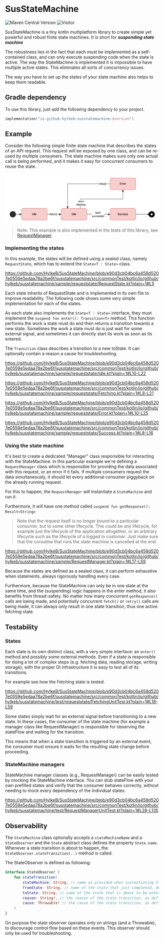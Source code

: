 # SusStateMachine

![Maven Central Version](https://img.shields.io/maven-central/v/io.github.hylkeb/susstatemachine)
![Visitor](https://visitor-badge.laobi.icu/badge?page_id=io.github.hylkeb.susstatemachine)


SusStateMachine is a tiny kotlin multiplatform library to create simple yet powerful and robust finite state machines.
It is short for _**suspending state machine**_

The robustness lies in the fact that each must be implemented as a self-contained class, and can
only execute suspending code when the state is active. The way the StateMachine is implemented it
is impossible to have multiple active states. This eliminates all sorts of concurrency issues.

The way you have to set up the states of your state machine also helps to keep them readable.

## Gradle dependency

To use this library, just add the following dependency to your project.

```kotlin
implementation("io.github.hylkeb:susstatemachine:$version")
```

## Example

Consider the following simple finite state machine that describes the states of an API request.
This request will be exposed by one class, and can be re-used by multiple consumers.
The state machine makes sure only one actual call is being performed, and it makes it easy for concurrent consumers to reuse the state.

![RequestStateMachine](example-state-machine.png)

> Note: This example is also implemented in the tests of this library, see [RequestManager](./susstatemachine/src/commonTest/kotlin/io/github/hylkeb/susstatemachine/sample/RequestManager.kt).

### Implementing the states

In this example, the states will be defined using a sealed class, namely `RequestState`, which has to extend the `State<T : State>` class.

https://github.com/HylkeB/SusStateMachine/blob/e90d3cb04bc6a458d5207e0559e5edaa78a2be6f/susstatemachine/src/commonTest/kotlin/io/github/hylkeb/susstatemachine/sample/requeststate/RequestState.kt?plain=1#L5

Each state inherits of RequestState and is implemented in its own file to improve readability.
The following code shows some very simple implementation for each of the states.

As each state also implements the `State<T : State>` interface, they must implement the `suspend fun enter(): Transition<T>` method.
This function performs the work a state must do and then returns a transition towards a new state.
Sometimes the work a state must do is just wait for some external signal, and sometimes it can directly start its work as soon as its entered.

The `Transition` class describes a transition to a new toState.
It can optionally contain a reason a cause for troubleshooting.

https://github.com/HylkeB/SusStateMachine/blob/e90d3cb04bc6a458d5207e0559e5edaa78a2be6f/susstatemachine/src/commonTest/kotlin/io/github/hylkeb/susstatemachine/sample/requeststate/Idle.kt?plain=1#L10-L22

https://github.com/HylkeB/SusStateMachine/blob/e90d3cb04bc6a458d5207e0559e5edaa78a2be6f/susstatemachine/src/commonTest/kotlin/io/github/hylkeb/susstatemachine/sample/requeststate/Fetching.kt?plain=1#L8-L21

https://github.com/HylkeB/SusStateMachine/blob/e90d3cb04bc6a458d5207e0559e5edaa78a2be6f/susstatemachine/src/commonTest/kotlin/io/github/hylkeb/susstatemachine/sample/requeststate/Error.kt?plain=1#L10-L25

https://github.com/HylkeB/SusStateMachine/blob/e90d3cb04bc6a458d5207e0559e5edaa78a2be6f/susstatemachine/src/commonTest/kotlin/io/github/hylkeb/susstatemachine/sample/requeststate/Success.kt?plain=1#L8-L16

### Using the state machine

It's best to create a dedicated "Manager" class responsible for interacting with the StateMachine.
In this particular example we're defining a `RequestManager` class which is responsible for
providing the data associated with this request, or an error if it fails.
If multiple consumers request the data simultaneously, it should let every additional consumer piggyback on the already running request.

For this to happen, the `RequestManager` will instantiate a `StateMachine` and run it.

Furthermore, it will have one method called `suspend fun getResponse(): Result<String>`

> Note that the request itself is no longer bound to a particular consumer, but to some other lifecycle.
> This could be any lifecycle, for example just the lifecycle of the application altogether,
> or an arbitrary lifecycle such as the lifecycle of a logged in customer.
> Just make sure that the coroutine that runs the state machine is cancelled at the end.

https://github.com/HylkeB/SusStateMachine/blob/e90d3cb04bc6a458d5207e0559e5edaa78a2be6f/susstatemachine/src/commonTest/kotlin/io/github/hylkeb/susstatemachine/sample/RequestManager.kt?plain=1#L17-L59

Because the states are defined as a sealed class, it can perform exhaustive when statements,
always rigorously handling every case.

Furthermore, because the StateMachine can only be in one state at the same time, and the (suspending) logic happens in the enter method,
it also benefits from thread-safety. No matter how many concurrent `getResponse()` calls are being made, and potentially concurrent `fetch()` or `retry()`
calls are being made, it can always only result in one state transition, thus one active fetching state.

## Testability

### States

Each state is its own distinct class, with a very simple interface: an `enter()` method and possibly some external methods.
Even if a state is responsible for doing a lot of complex steps (e.g. fetching data, reading storage, writing storage),
with the proper DI infrastructure it is easy to test all of its transitions.

For example see how the Fetching state is tested.

https://github.com/HylkeB/SusStateMachine/blob/e90d3cb04bc6a458d5207e0559e5edaa78a2be6f/susstatemachine/src/commonTest/kotlin/io/github/hylkeb/susstatemachine/test/requeststate/FetchingUnitTest.kt?plain=1#L18-L59

Some states simply wait for an external signal before transitioning to a new state. 
In these cases, the consumer of the state machine (for example a manager class like RequestManager) 
is responsible for observing the stateFlow and waiting for the transition. 

This means that when a state transition is triggered by an external event, the consumer must ensure it waits for the resulting state change before proceeding.

### StateMachine managers

StateMachine manager classes (e.g., RequestManager) can be easily tested by mocking the StateMachine interface. 
You can stub stateFlow with your own prefilled states and verify that the consumer behaves correctly, 
without needing to mock every dependency of the individual states.

https://github.com/HylkeB/SusStateMachine/blob/e90d3cb04bc6a458d5207e0559e5edaa78a2be6f/susstatemachine/src/commonTest/kotlin/io/github/hylkeb/susstatemachine/test/RequestManagerUnitTest.kt?plain=1#L28-L135

## Observability

The `StateMachine` class optionally accepts a `stateMachineName` and a `StateObserver` and the `State` abstract class defines the property `State.name`.
Whenever a state transition is about to happen, the `StateObserver.stateTransition(..)` method is called.

The StateObserver is defined as following:

```kotlin
interface StateObserver {
    fun stateTransition(
        stateMachine: String, // name as provided when instantiating StateMachineImpl; defaults to "state-machine"
        fromState: String, // name of the state that just completed, defaults to State::class.simpleName.toString()
        toState: String, // name of the state that is about to be entered
        reason: String?, // the reason of the state transition, as defined in the Transition class
        cause: Throwable? // the cause of the state transition, as defined in the Transition class
    )
}
```

On purpose the state observer operates only on strings (and a Throwable), to discourage control flow based
on these events. This observer should only be used for troubleshooting.

